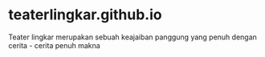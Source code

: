 # teaterlingkar.github.io
Teater lingkar merupakan sebuah keajaiban panggung yang penuh dengan cerita - cerita penuh makna
